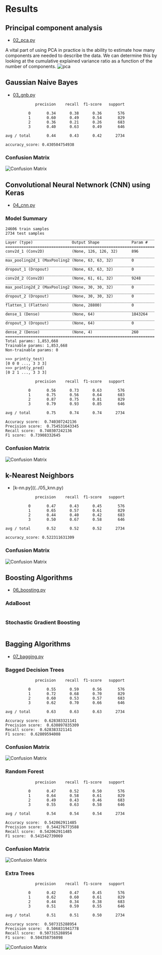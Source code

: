 # Results

## Principal component analysis 
* [02_pca.py](../02_pca.py)

A vital part of using PCA in practice is the ability to estimate how many components are needed to describe the data. We can determine this by looking at the cumulative explained variance ratio as a function of the number of components.
![pca](pca/pca.png)

## Gaussian Naive Bayes
* [03_gnb.py](../03_gnb.py)
~~~
             precision    recall  f1-score   support

          0       0.34      0.38      0.36       576
          1       0.60      0.49      0.54       829
          2       0.36      0.21      0.26       683
          3       0.40      0.63      0.49       646

avg / total       0.44      0.43      0.42      2734

accuracy_score: 0.430504754938
~~~
### Confusion Matrix
![Confusion Matrix](gnb/gnb_confusion.png)

## Convolutional Neural Netwnork (CNN) using Keras
* [04_cnn.py](04_cnn.py)
### Model Summary
~~~
24606 train samples
2734 test samples
_________________________________________________________________
Layer (type)                 Output Shape              Param #
=================================================================
conv2d_1 (Conv2D)            (None, 126, 126, 32)      896
_________________________________________________________________
max_pooling2d_1 (MaxPooling2 (None, 63, 63, 32)        0
_________________________________________________________________
dropout_1 (Dropout)          (None, 63, 63, 32)        0
_________________________________________________________________
conv2d_2 (Conv2D)            (None, 61, 61, 32)        9248
_________________________________________________________________
max_pooling2d_2 (MaxPooling2 (None, 30, 30, 32)        0
_________________________________________________________________
dropout_2 (Dropout)          (None, 30, 30, 32)        0
_________________________________________________________________
flatten_1 (Flatten)          (None, 28800)             0
_________________________________________________________________
dense_1 (Dense)              (None, 64)                1843264
_________________________________________________________________
dropout_3 (Dropout)          (None, 64)                0
_________________________________________________________________
dense_2 (Dense)              (None, 4)                 260
=================================================================
Total params: 1,853,668
Trainable params: 1,853,668
Non-trainable params: 0
~~~

~~~
>>> print(y_test)
[0 0 0 ..., 3 3 3]
>>> print(y_pred)
[0 2 1 ..., 3 3 3]

             precision    recall  f1-score   support

          0       0.56      0.73      0.63       576
          1       0.75      0.56      0.64       683
          2       0.87      0.75      0.81       829
          3       0.79      0.93      0.85       646

avg / total       0.75      0.74      0.74      2734

Accuracy score:  0.740307242136
Precision score:  0.754531643345
Recall score:  0.740307242136
F1 score:  0.73908332645
~~~
### Confusion Matrix
![Confusion Matrix](cnn/cnn_confusion.png)

## k-Nearest Neighbors
* [k-nn.py]((../05_knn.py)
~~~
             precision    recall  f1-score   support

          0       0.47      0.43      0.45       576
          1       0.65      0.57      0.61       829
          2       0.44      0.40      0.42       683
          3       0.50      0.67      0.58       646

avg / total       0.52      0.52      0.52      2734

accuracy_score: 0.522311631309
~~~
### Confusion Matrix
![Confusion Matrix](knn/knn_confusion.png)

## Boosting Algorithms
* [06_boosting.py](06_boosting.py)
### AdaBoost
~~~
~~~

### Stochastic Gradient Boosting
~~~
~~~

## Bagging Algorithms
* [07_bagging.py](07_bagging.py)
### Bagged Decision Trees
~~~
             precision    recall  f1-score   support

          0       0.55      0.59      0.56       576
          1       0.72      0.68      0.70       829
          2       0.60      0.53      0.57       683
          3       0.62      0.70      0.66       646

avg / total       0.63      0.63      0.63      2734

Accuracy score:  0.628383321141
Precision score:  0.630897835309
Recall score:  0.628383321141
F1 score:  0.62809594008
~~~
### Confusion Matrix
![Confusion Matrix](bagging/bagging_confusion.png)

### Random Forest
~~~
             precision    recall  f1-score   support

          0       0.47      0.52      0.50       576
          1       0.64      0.58      0.61       829
          2       0.49      0.43      0.46       683
          3       0.55      0.63      0.58       646

avg / total       0.54      0.54      0.54      2734

Accuracy score:  0.542062911485
Precision score:  0.544276773588
Recall score:  0.542062911485
F1 score:  0.541542739069
~~~
### Confusion Matrix
![Confusion Matrix](bagging/rforest_confusion.png)

### Extra Trees
~~~
             precision    recall  f1-score   support

          0       0.42      0.47      0.45       576
          1       0.62      0.60      0.61       829
          2       0.44      0.34      0.38       683
          3       0.51      0.59      0.55       646

avg / total       0.51      0.51      0.50      2734

Accuracy score:  0.507315288954
Precision score:  0.506831941778
Recall score:  0.507315288954
F1 score:  0.504358756098
~~~
![Confusion Matrix](bagging/extree_confusion.png)


